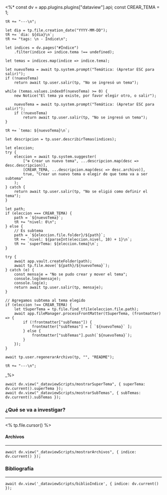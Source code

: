 <%* 
	const dv = app.plugins.plugins["dataview"].api;
	const CREAR_TEMA = 1;

	tR += "---\n"; 

	let dia = tp.file.creation_date("YYYY-MM-DD");
	tR += `dia: ${dia}\n`;
	tR += "tags: \n - Índice\n";

	let indices = dv.pages("#Índice")
		.filter(indice => indice.tema !== undefined);
		
	let temas = indices.map(indice => indice.tema);

	let nuevoTema = await tp.system.prompt("Temática: (Apretar ESC para salir)");
	if (!nuevoTema) 
		return await tp.user.salir(tp, "No se ingresó un tema");

	while (temas.values.indexOf(nuevoTema) >= 0) {
		new Notice("El tema ya existe, por favor elegir otro, o salir");
		
		nuevoTema = await tp.system.prompt("Temática: (Apretar ESC para salir)");
		if (!nuevoTema) 
			return await tp.user.salir(tp, "No se ingresó un tema");
	}

	tR += `tema: ${nuevoTema}\n`;

	let descripcion = tp.user.describirTemas(indices);
	
	let eleccion;
	try {
		eleccion = await tp.system.suggester(
			["⊕ Crear un nuevo tema", ...descripcion.map(desc => desc.descripcion)], 
			[CREAR_TEMA, ...descripcion.map(desc => desc.archivo)], 
			true, "Crear un nuevo tema o elegir de que tema va a ser subtema"
		);
	} catch {
		return await tp.user.salir(tp, "No se eligió como definir el tema");
	}		

	let path;
	if (eleccion === CREAR_TEMA) {
		path = `${nuevoTema}`;
		tR += "nivel: 0\n";
	} else {
		// Es subtema
		path = `${eleccion.file.folder}/${path}`;
		tR += `nivel: ${parseInt(eleccion.nivel, 10) + 1}\n`;
		tR += `superTema: ${eleccion.tema}\n`;
	}

	try {
		await app.vault.createFolder(path);
		await tp.file.move(`${path}/${nuevoTema}`);
	} catch (e) {
		const mensaje = "No se pudo crear y mover el tema";
		console.log(mensaje);
		console.log(e);
		return await tp.user.salir(tp, mensaje);
	}

	// Agregamos subtema al tema elegido
	if (eleccion !== CREAR_TEMA) {
		let tSuperTema = tp.file.find_tfile(eleccion.file.path);
		await app.fileManager.processFrontMatter(tSuperTema, (frontmatter) => {
			if (!frontmatter["subTemas"]) {
				frontmatter["subTemas"] = [ `${nuevoTema}` ];
			} else {
				frontmatter["subTemas"].push(`${nuevoTema}`);
			}
		});
	}	

	await tp.user.regenerarArchivo(tp, "", "README");

	tR += "---\n";
_%>
```dataviewjs
await dv.view("_dataviewScripts/mostrarSuperTema", { superTema: dv.current().superTema });
await dv.view("_dataviewScripts/mostrarSubTemas", { subTemas: dv.current().subTemas });
```
### ¿Qué se va a investigar?
---
<% tp.file.cursor() %>


#### Archivos
---
```dataviewjs
await dv.view("_dataviewScripts/mostrarArchivos", { indice: dv.current() });
```


### Bibliografía
---
```dataviewjs
await dv.view('_dataviewScripts/biblioIndice', { indice: dv.current() });
```